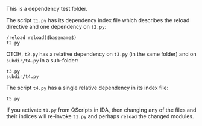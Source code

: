 This is a dependency test folder.

The script `t1.py` has its dependency index file which describes the reload directive and one dependency on `t2.py`:
```
/reload reload($basename$)
t2.py
```

OTOH, `t2.py` has a relative dependency on `t3.py` (in the same folder) and on `subdir/t4.py` in a sub-folder:
```
t3.py
subdir/t4.py
```

The script `t4.py` has a single relative dependency in its index file:
```
t5.py
```


If you activate `t1.py` from QScripts in IDA, then changing any of the files and their indices will re-invoke `t1.py` and perhaps `reload` the changed modules.